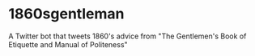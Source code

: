 1860sgentleman
==============

A Twitter bot that tweets 1860's advice from "The Gentlemen's Book of Etiquette and Manual of Politeness"
